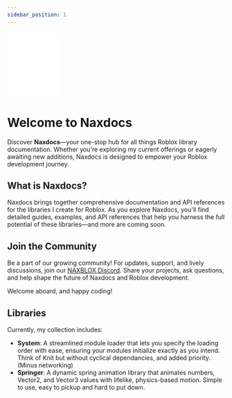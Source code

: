 ```yaml
---
sidebar_position: 1
---
```

![NaxdocsLogo](/Images/NaxdocsLogoSmall.png)
# Welcome to Naxdocs 

Discover **Naxdocs**—your one-stop hub for all things Roblox library documentation. Whether you're exploring my current offerings or eagerly awaiting new additions, Naxdocs is designed to empower your Roblox development journey.



## What is Naxdocs?

Naxdocs brings together comprehensive documentation and API references for the libraries I create for Roblox.
As you explore Naxdocs, you'll find detailed guides, examples, and API references that help you harness the full potential of these libraries—and more are coming soon.

## Join the Community

Be a part of our growing community! For updates, support, and lively discussions, join our [NAXBLOX Discord](https://discord.gg/xRFMPffDAU). Share your projects, ask questions, and help shape the future of Naxdocs and Roblox development.

Welcome aboard, and happy coding!

## Libraries
Currently, my collection includes:

- **System**: A streamlined module loader that lets you specify the loading order with ease, ensuring your modules initialize exactly as you intend. Think of Knit but without cyclical dependancies, and added priority. (Minus networking)
- **Springer**: A dynamic spring animation library that animates numbers, Vector2, and Vector3 values with lifelike, physics-based motion. Simple to use, easy to pickup and hard to put down.
